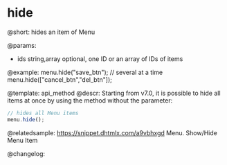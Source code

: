 hide
=============

@short: hides an item of Menu


@params:
- ids 		string,array	optional, one ID or an array of IDs of items



@example:
menu.hide("save_btn");
// several at a time
menu.hide(["cancel_btn","del_btn"]);


@template: api_method
@descr:
Starting from v7.0, it is possible to hide all items at once by using the method without the parameter:

~~~js
// hides all Menu items
menu.hide();
~~~


@relatedsample: https://snippet.dhtmlx.com/a9vbhxgd	Menu. Show/Hide Menu Item



@changelog:


